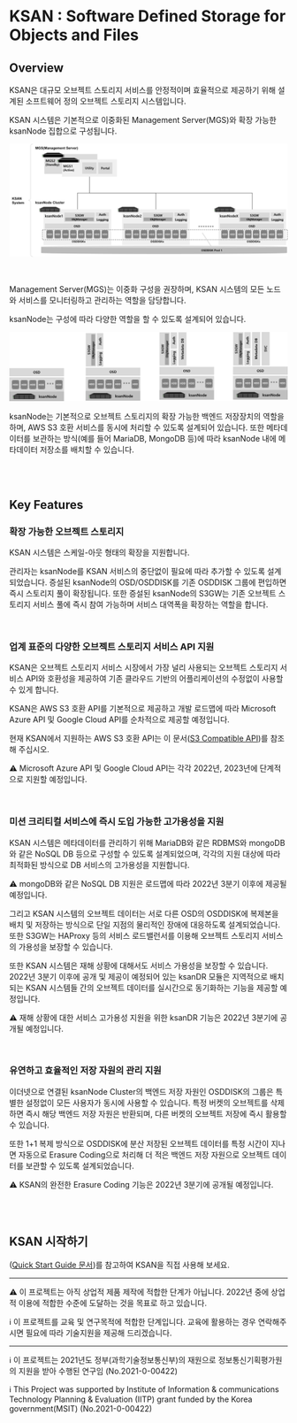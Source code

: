 # KSAN : Software Defined Storage for Objects and Files

## Overview

KSAN은 대규모 오브젝트 스토리지 서비스를 안정적이며 효율적으로 제공하기 위해 설계된 소프트웨어 정의 오브젝트 스토리지 시스템입니다.

KSAN 시스템은 기본적으로 이중화된 Management Server(MGS)와 확장 가능한 ksanNode 집합으로 구성됩니다.

![](images/ksansystem.png)

<br>

Management Server(MGS)는 이중화 구성을 권장하며, KSAN 시스템의 모든 노드와 서비스를 모니터링하고 관리하는 역할을 담당합니다.

ksanNode는 구성에 따라 다양한 역할을 할 수 있도록 설계되어 있습니다.

![](images/ksannode.png)

ksanNode는 기본적으로 오브젝트 스토리지의 확장 가능한 백엔드 저장장치의 역할을 하며, AWS S3 호환 서비스를 동시에 처리할 수 있도록 설계되어 있습니다. 또한 메타데이터를 보관하는 방식(예를 들어 MariaDB, MongoDB 등)에 따라 ksanNode 내에 메타데이터 저장소를 배치할 수 있습니다.

<br><br>

## Key Features

### 확장 가능한 오브젝트 스토리지

KSAN 시스템은 스케일-아웃 형태의 확장을 지원합니다. 

관리자는 ksanNode를 KSAN 서비스의 중단없이 필요에 따라 추가할 수 있도록 설계되었습니다. 증설된 ksanNode의 OSD/OSDDISK를 기존 OSDDISK 그룹에 편입하면 즉시 스토리지 풀이 확장됩니다. 또한 증설된 ksanNode의 S3GW는 기존 오브젝트 스토리지 서비스 풀에 즉시 참여 가능하며 서비스 대역폭을 확장하는 역할을 합니다.

<br>

### 업계 표준의 다양한 오브젝트 스토리지 서비스 API 지원

KSAN은 오브젝트 스토리지 서비스 시장에서 가장 널리 사용되는 오브젝트 스토리지 서비스 API와 호환성을 제공하여 기존 클라우드 기반의 어플리케이션의 수정없이 사용할 수 있게 합니다.

KSAN은 AWS S3 호환 API를 기본적으로 제공하고 개발 로드맵에 따라 Microsoft Azure API 및 Google Cloud API를 순차적으로 제공할 예정입니다.

현재 KSAN에서 지원하는 AWS S3 호환 API는 이 문서([S3 Compatible API](docs/s3-compatible-api.pdf))를 참조해 주십시오.

:warning: Microsoft Azure API 및 Google Cloud API는 각각 2022년, 2023년에 단계적으로 지원할 예정입니다.

<br>

### 미션 크리티컬 서비스에 즉시 도입 가능한 고가용성을 지원

KSAN 시스템은 메타데이터를 관리하기 위해 MariaDB와 같은 RDBMS와 mongoDB와 같은 NoSQL DB 등으로 구성할 수 있도록 설계되었으며, 각각의 지원 대상에 따라 최적화된 방식으로 DB 서비스의 고가용성을 지원합니다.

:warning: mongoDB와 같은 NoSQL DB 지원은 로드맵에 따라 2022년 3분기 이후에 제공될 예정입니다.

그리고 KSAN 시스템의 오브젝트 데이터는 서로 다른 OSD의 OSDDISK에 복제본을 배치 및 저장하는 방식으로 단일 지점의 물리적인 장애에 대응하도록 설계되었습니다. 또한 S3GW는 HAProxy 등의 서비스 로드밸런서를 이용해 오브젝트 스토리지 서비스의 가용성을 보장할 수 있습니다.

또한 KSAN 시스템은 재해 상황에 대해서도 서비스 가용성을 보장할 수 있습니다. 2022년 3분기 이후에 공개 및 제공이 예정되어 있는 ksanDR 모듈은 지역적으로 배치되는 KSAN 시스템들 간의 오브젝트 데이터를 실시간으로 동기화하는 기능을 제공할 예정입니다.

:warning: 재해 상황에 대한 서비스 고가용성 지원을 위한 ksanDR 기능은 2022년 3분기에 공개될 예정입니다.

<br>

### 유연하고 효율적인 저장 자원의 관리 지원

이더넷으로 연결된 ksanNode Cluster의 백엔드 저장 자원인 OSDDISK의 그룹은 특별한 설정없이 모든 사용자가 동시에 사용할 수 있습니다. 특정 버켓의 오브젝트를 삭제하면 즉시 해당 백엔드 저장 자원은 반환되며, 다른 버켓의 오브젝트 저장에 즉시 활용할 수 있습니다.

또한 1+1 복제 방식으로 OSDDISK에 분산 저장된 오브젝트 데이터를 특정 시간이 지나면 자동으로 Erasure Coding으로 처리해 더 적은 백엔드 저장 자원으로 오브젝트 데이터를 보관할 수 있도록 설계되었습니다.

:warning: KSAN의 완전한 Erasure Coding 기능은 2022년 3분기에 공개될 예정입니다.

<br><br>

## KSAN 시작하기

([Quick Start Guide 문서](docs/QUICKSTART.md))를 참고하여 KSAN을 직접 사용해 보세요.

---

⚠️ 이 프로젝트는 아직 상업적 제품 제작에 적합한 단계가 아닙니다. 2022년 중에 상업적 이용에 적합한 수준에 도달하는 것을 목표로 하고 있습니다.

ℹ️ 이 프로젝트를 교육 및 연구목적에 적합한 단계입니다. 교육에 활용하는 경우 연락해주시면 필요에 따라 기술지원을 제공해 드리겠습니다.

---

ℹ️ 이 프로젝트는 2021년도 정부(과학기술정보통신부)의 재원으로 정보통신기획평가원의 지원을 받아 수행된 연구임 (No.2021-0-00422)

ℹ️ This Project was supported by Institute of Information & communications Technology Planning & Evaluation (IITP) grant funded by the Korea government(MSIT) (No.2021-0-00422)
